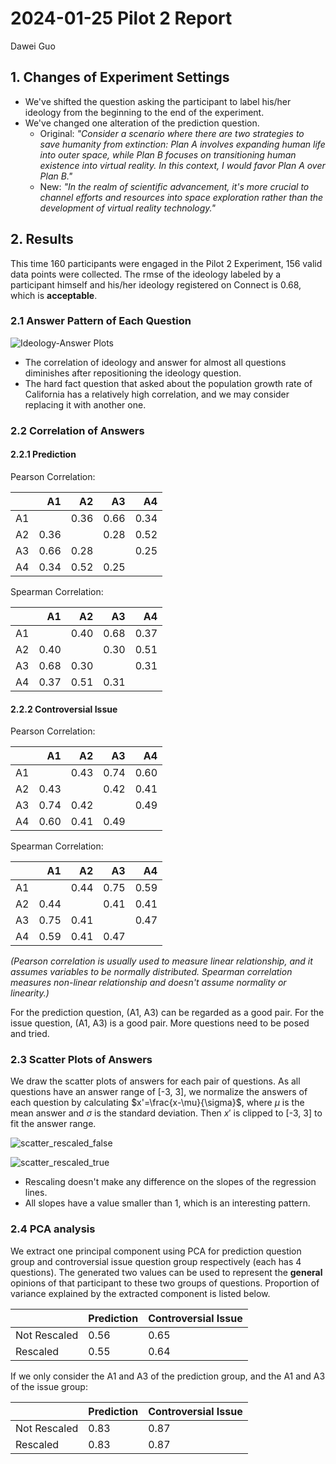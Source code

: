 #  2024-01-25 Pilot 2 Report
Dawei Guo

## 1. Changes of Experiment Settings
- We've shifted the question asking the participant to label his/her ideology from the beginning to the end of the experiment.
- We've changed one alteration of the prediction question.
  - Original: *"Consider a scenario where there are two strategies to save humanity from extinction: Plan A involves expanding human life into outer space, while Plan B focuses on transitioning human existence into virtual reality. In this context, I would favor Plan A over Plan B."*
  - New: *"In the realm of scientific advancement, it's more crucial to channel efforts and resources into space exploration rather than the development of virtual reality technology."*
  
## 2. Results
This time 160 participants were engaged in the Pilot 2 Experiment, 156 valid data points were collected. The rmse of the ideology labeled by a participant himself and his/her ideology registered on Connect is 0.68, which is **acceptable**.


### 2.1 Answer Pattern of Each Question
![Ideology-Answer Plots](../visualization/2024_01_25-pilot_2-questions.jpg)

- The correlation of ideology and answer for almost all questions diminishes after repositioning the ideology question.
- The hard fact question that asked about the population growth rate of California has a relatively high correlation, and we may consider replacing it with another one.

### 2.2 Correlation of Answers

#### 2.2.1 Prediction

Pearson Correlation:

|    |   A1 |   A2 |   A3 |   A4 |
|:---|-----:|-----:|-----:|-----:|
| A1 |      | 0.36 | 0.66 | 0.34 |
| A2 | 0.36 |      | 0.28 | 0.52 |
| A3 | 0.66 | 0.28 |      | 0.25 |
| A4 | 0.34 | 0.52 | 0.25 |      |

Spearman Correlation:

|    |   A1 |   A2 |   A3 |   A4 |
|:---|-----:|-----:|-----:|-----:|
| A1 |      | 0.40 | 0.68 | 0.37 |
| A2 | 0.40 |      | 0.30 | 0.51 |
| A3 | 0.68 | 0.30 |      | 0.31 |
| A4 | 0.37 | 0.51 | 0.31 |      |

#### 2.2.2 Controversial Issue

Pearson Correlation:

|    |   A1 |   A2 |   A3 |   A4 |
|:---|-----:|-----:|-----:|-----:|
| A1 |      | 0.43 | 0.74 | 0.60 |
| A2 | 0.43 |      | 0.42 | 0.41 |
| A3 | 0.74 | 0.42 |      | 0.49 |
| A4 | 0.60 | 0.41 | 0.49 |      |

Spearman Correlation:

|    |   A1 |   A2 |   A3 |   A4 |
|:---|-----:|-----:|-----:|-----:|
| A1 |      | 0.44 | 0.75 | 0.59 |
| A2 | 0.44 |      | 0.41 | 0.41 |
| A3 | 0.75 | 0.41 |      | 0.47 |
| A4 | 0.59 | 0.41 | 0.47 |      |


*(Pearson correlation is usually used to measure linear relationship, and it assumes variables to be normally distributed. Spearman correlation measures non-linear relationship and doesn't assume normality or linearity.)*

For the prediction question, (A1, A3) can be regarded as a good pair. For the issue question, (A1, A3) is a good pair. More questions need to be posed and tried.

### 2.3 Scatter Plots of Answers

We draw the scatter plots of answers for each pair of questions. As all questions have an answer range of [-3, 3], we normalize the answers of each question by calculating $x'=\frac{x-\mu}{\sigma}$, where $\mu$ is the mean answer and $\sigma$ is the standard deviation. Then $x'$ is clipped to [-3, 3] to fit the answer range.

![scatter_rescaled_false](../visualization/2024_01_25-pilot_2-scatter_rescaled_False.jpg)

![scatter_rescaled_true](../visualization/2024_01_25-pilot_2-scatter_rescaled_True.jpg)

- Rescaling doesn't make any difference on the slopes of the regression lines.
- All slopes have a value smaller than 1, which is an interesting pattern.

### 2.4 PCA analysis

We extract one principal component using PCA for prediction question group and controversial issue question group respectively (each has 4 questions). The generated two values can be used to represent the **general** opinions of that participant to these two groups of questions. Proportion of variance explained by the extracted component is listed below. 


| | Prediction | Controversial Issue |
| --- | -- | -- |
| Not Rescaled | 0.56 | 0.65 |
| Rescaled | 0.55 | 0.64 |

If we only consider the A1 and A3 of the prediction group, and the A1 and A3 of the issue group:

| | Prediction | Controversial Issue |
| --- | -- | -- |
| Not Rescaled | 0.83 | 0.87 |
| Rescaled | 0.83 | 0.87 |